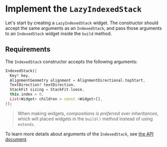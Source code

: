 # Implement the `LazyIndexedStack`

Let's start by creating a `LazyIndexedStack` widget.
The constructor should accept the same arguments
as an `IndexedStack`, and pass those arguments
to an `IndexedStack` widget inside the `build` method.

## Requirements

The `IndexedStack` constructor accepts the following arguments:

```dart
IndexedStack({
  Key? key,
  AlignmentGeometry alignment = AlignmentDirectional.topStart,
  TextDirection? textDirection,
  StackFit sizing = StackFit.loose,
  this.index = 0,
  List<Widget> children = const <Widget>[],
});
```

> When making widgets, _compositions is preferred over inheritances_,
> which will placed widgets in the `build()` method instead of using `extends`.

To learn more details about arguments of the `IndexedStack`, see
[the API document](https://api.flutter.dev/flutter/widgets/IndexedStack-class.html).
